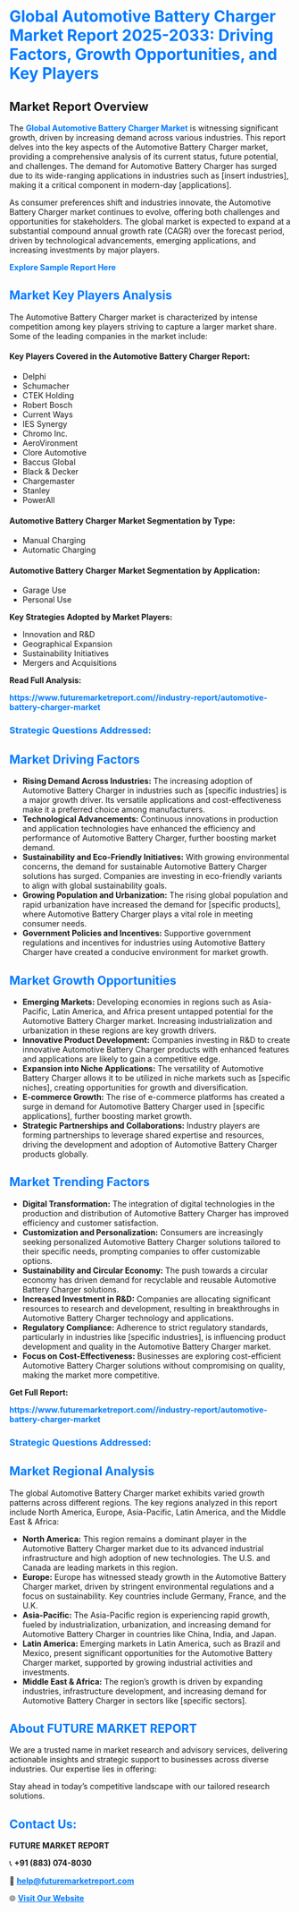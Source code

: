 <h1 style="color: #007BFF;">Global Automotive Battery Charger Market Report 2025-2033: Driving Factors, Growth Opportunities, and Key Players</h1>

<section id="overview">
<h2>Market Report Overview</h2>
<p>The <a href="https://www.futuremarketreport.com//industry-report/automotive-battery-charger-market" style="color: #007BFF; text-decoration: none;"><strong>Global Automotive Battery Charger Market</strong></a> is witnessing significant growth, driven by increasing demand across various industries. This report delves into the key aspects of the Automotive Battery Charger market, providing a comprehensive analysis of its current status, future potential, and challenges. The demand for Automotive Battery Charger has surged due to its wide-ranging applications in industries such as [insert industries], making it a critical component in modern-day [applications].</p>
<p>As consumer preferences shift and industries innovate, the Automotive Battery Charger market continues to evolve, offering both challenges and opportunities for stakeholders. The global market is expected to expand at a substantial compound annual growth rate (CAGR) over the forecast period, driven by technological advancements, emerging applications, and increasing investments by major players.</p>
</section>

<section id="overview">
<p><a href="https://www.futuremarketreport.com//request-sample/reportId=90136" style="color: #007BFF; text-decoration: none;"><strong>Explore Sample Report Here</strong></a></p>
</section>

<section id="key-players">
<h2 style="color: #007BFF;">Market Key Players Analysis</h2>
<p>The Automotive Battery Charger market is characterized by intense competition among key players striving to capture a larger market share. Some of the leading companies in the market include:</p>
<h4>Key Players Covered in the Automotive Battery Charger Report:</h4>
<ul><li>Delphi</li><li>Schumacher</li><li>CTEK Holding</li><li>Robert Bosch</li><li>Current Ways</li><li>IES Synergy</li><li>Chromo Inc.</li><li>AeroVironment</li><li>Clore Automotive</li><li>Baccus Global</li><li>Black &amp; Decker</li><li>Chargemaster</li><li>Stanley</li><li>PowerAll</li></ul>
<h4>Automotive Battery Charger Market Segmentation by Type:</h4>
<ul><li>Manual Charging</li><li>Automatic Charging</li></ul>

<h4>Automotive Battery Charger Market Segmentation by Application:</h4>
<ul><li>Garage Use</li><li>Personal Use</li></ul>
<p><strong>Key Strategies Adopted by Market Players:</strong></p>
<ul>
<li>Innovation and R&D</li>
<li>Geographical Expansion</li>
<li>Sustainability Initiatives</li>
<li>Mergers and Acquisitions</li>
</ul>
</section>

<section>
<p><strong>Read Full Analysis: </strong></p><a href="https://www.futuremarketreport.com//industry-report/automotive-battery-charger-market" style="color: #007BFF; text-decoration: none;"><strong>https://www.futuremarketreport.com//industry-report/automotive-battery-charger-market</strong></a>
<h3 style="color: #007BFF;">Strategic Questions Addressed:</h3>
</section>

<section id="driving-factors">
<h2 style="color: #007BFF;">Market Driving Factors</h2>
<ul>
<li><strong>Rising Demand Across Industries:</strong> The increasing adoption of Automotive Battery Charger in industries such as [specific industries] is a major growth driver. Its versatile applications and cost-effectiveness make it a preferred choice among manufacturers.</li>
<li><strong>Technological Advancements:</strong> Continuous innovations in production and application technologies have enhanced the efficiency and performance of Automotive Battery Charger, further boosting market demand.</li>
<li><strong>Sustainability and Eco-Friendly Initiatives:</strong> With growing environmental concerns, the demand for sustainable Automotive Battery Charger solutions has surged. Companies are investing in eco-friendly variants to align with global sustainability goals.</li>
<li><strong>Growing Population and Urbanization:</strong> The rising global population and rapid urbanization have increased the demand for [specific products], where Automotive Battery Charger plays a vital role in meeting consumer needs.</li>
<li><strong>Government Policies and Incentives:</strong> Supportive government regulations and incentives for industries using Automotive Battery Charger have created a conducive environment for market growth.</li>
</ul>
</section>

<section id="growth-opportunities">
<h2 style="color: #007BFF;">Market Growth Opportunities</h2>
<ul>
<li><strong>Emerging Markets:</strong> Developing economies in regions such as Asia-Pacific, Latin America, and Africa present untapped potential for the Automotive Battery Charger market. Increasing industrialization and urbanization in these regions are key growth drivers.</li>
<li><strong>Innovative Product Development:</strong> Companies investing in R&D to create innovative Automotive Battery Charger products with enhanced features and applications are likely to gain a competitive edge.</li>
<li><strong>Expansion into Niche Applications:</strong> The versatility of Automotive Battery Charger allows it to be utilized in niche markets such as [specific niches], creating opportunities for growth and diversification.</li>
<li><strong>E-commerce Growth:</strong> The rise of e-commerce platforms has created a surge in demand for Automotive Battery Charger used in [specific applications], further boosting market growth.</li>
<li><strong>Strategic Partnerships and Collaborations:</strong> Industry players are forming partnerships to leverage shared expertise and resources, driving the development and adoption of Automotive Battery Charger products globally.</li>
</ul>
</section>

<section id="trending-factors">
<h2 style="color: #007BFF;">Market Trending Factors</h2>
<ul>
<li><strong>Digital Transformation:</strong> The integration of digital technologies in the production and distribution of Automotive Battery Charger has improved efficiency and customer satisfaction.</li>
<li><strong>Customization and Personalization:</strong> Consumers are increasingly seeking personalized Automotive Battery Charger solutions tailored to their specific needs, prompting companies to offer customizable options.</li>
<li><strong>Sustainability and Circular Economy:</strong> The push towards a circular economy has driven demand for recyclable and reusable Automotive Battery Charger solutions.</li>
<li><strong>Increased Investment in R&D:</strong> Companies are allocating significant resources to research and development, resulting in breakthroughs in Automotive Battery Charger technology and applications.</li>
<li><strong>Regulatory Compliance:</strong> Adherence to strict regulatory standards, particularly in industries like [specific industries], is influencing product development and quality in the Automotive Battery Charger market.</li>
<li><strong>Focus on Cost-Effectiveness:</strong> Businesses are exploring cost-efficient Automotive Battery Charger solutions without compromising on quality, making the market more competitive.</li>
</ul>
</section>

<section>
<p><strong>Get Full Report: </strong></p><a href="https://www.futuremarketreport.com//industry-report/automotive-battery-charger-market" style="color: #007BFF; text-decoration: none;"><strong>https://www.futuremarketreport.com//industry-report/automotive-battery-charger-market</strong></a>
<h3 style="color: #007BFF;">Strategic Questions Addressed:</h3>
</section>


<section id="regional-analysis">
<h2 style="color: #007BFF;">Market Regional Analysis</h2>
<p>The global Automotive Battery Charger market exhibits varied growth patterns across different regions. The key regions analyzed in this report include North America, Europe, Asia-Pacific, Latin America, and the Middle East & Africa:</p>
<ul>
<li><strong>North America:</strong> This region remains a dominant player in the Automotive Battery Charger market due to its advanced industrial infrastructure and high adoption of new technologies. The U.S. and Canada are leading markets in this region.</li>
<li><strong>Europe:</strong> Europe has witnessed steady growth in the Automotive Battery Charger market, driven by stringent environmental regulations and a focus on sustainability. Key countries include Germany, France, and the U.K.</li>
<li><strong>Asia-Pacific:</strong> The Asia-Pacific region is experiencing rapid growth, fueled by industrialization, urbanization, and increasing demand for Automotive Battery Charger in countries like China, India, and Japan.</li>
<li><strong>Latin America:</strong> Emerging markets in Latin America, such as Brazil and Mexico, present significant opportunities for the Automotive Battery Charger market, supported by growing industrial activities and investments.</li>
<li><strong>Middle East & Africa:</strong> The region’s growth is driven by expanding industries, infrastructure development, and increasing demand for Automotive Battery Charger in sectors like [specific sectors].</li>
</ul>
</section>

<footer>
<h2 style="color: #007BFF;">About FUTURE MARKET REPORT</h2>
<p>We are a trusted name in market research and advisory services, delivering actionable insights and strategic support to businesses across diverse industries. Our expertise lies in offering:</p>

<p>Stay ahead in today’s competitive landscape with our tailored research solutions.</p>

<h2 style="color: #007BFF;">Contact Us:</h2>
<p><strong>FUTURE MARKET REPORT</strong></p>
<p>📞 <strong>+91 (883) 074-8030</strong></p>
<p>📧 <strong><a href="mailto:help@futuremarketreport.com" style="color: #007BFF;">help@futuremarketreport.com</a></strong></p>
<p>🌐 <strong><a href="https://www.futuremarketreport.com/" style="color: #007BFF;">Visit Our Website</a></strong></p>
</footer>